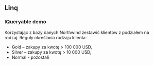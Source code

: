 
## Linq

### IQueryable demo

Korzystając z bazy danych Northwind zestawić klientów z podziałem na rodzaj. Reguły określania rodzaju klienta: 
- Gold – zakupy za kwotę > 100 000 USD, 
- Silver – zakupy za kwotę > 10 000 USD,
- Normal - pozostali
